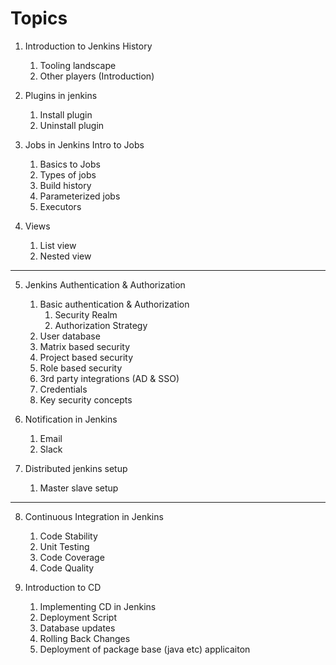 # Topics

1. Introduction to Jenkins History	
	1. Tooling landscape
	2. Other players (Introduction)
	

2. Plugins in jenkins
	1. Install plugin 
	2. Uninstall plugin

3. Jobs in Jenkins Intro to Jobs
	1. Basics to Jobs
	2. Types of jobs
	3. Build history
	4. Parameterized jobs
	5. Executors

4. Views
	1. List view
	2. Nested view 

---

5. Jenkins Authentication & Authorization	
	1. Basic authentication & Authorization
		1. Security Realm
		2. Authorization Strategy   
	2. User database
	3. Matrix based security
	4. Project based security
	5. Role based security
	6. 3rd party integrations (AD & SSO)
	7. Credentials
	8. Key security concepts
 

6. Notification in Jenkins	
	1. Email
	2. Slack

7. Distributed jenkins setup  
	1. Master slave setup

---

8. Continuous Integration in Jenkins	
	1. Code Stability
	2. Unit Testing
	3. Code Coverage
	4. Code Quality

9. Introduction to CD
	1. Implementing CD in Jenkins
	2. Deployment Script
	3. Database updates
	4. Rolling Back Changes
	5. Deployment of package base (java etc) applicaiton 

